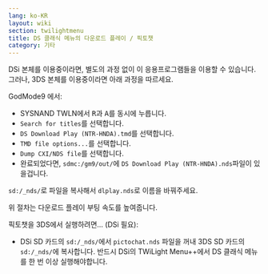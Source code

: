 ```yaml
---
lang: ko-KR
layout: wiki
section: twilightmenu
title: DS 클래식 메뉴의 다운로드 플레이 / 픽토챗
category: 기타
---
```


DSi 본체를 이용중이라면, 별도의 과정 없이 이 응용프로그램들을 이용할 수 있습니다. 그러나, 3DS 본체를 이용중이라면 아래 과정을 따르세요.

GodMode9 에서:
- SYSNAND TWLN에서 <kbd class="r">R</kbd>과 <kbd class="face">A</kbd>를 동시에 누릅니다.
- `Search for titles`를 선택합니다.
- `DS Download Play (NTR-HNDA).tmd`를 선택합니다.
- `TMD file options...`를 선택합니다.
- `Dump CXI/NDS file`를 선택합니다.
- 완료되었다면, `sdmc:/gm9/out/`에 `DS Download Play (NTR-HNDA).nds`파일이 있을겁니다.

`sd:/_nds/`로 파일을 복사해서 `dlplay.nds`로 이름을 바꿔주세요.

위 절차는 다운로드 플레이 부팅 속도를 높여줍니다.

픽토챗을 3DS에서 실행하려면... (DSi 필요):
- DSi SD 카드의 `sd:/_nds/`에서 `pictochat.nds` 파일을 꺼내 3DS SD 카드의 `sd:/_nds/`에 복사합니다. 반드시 DSi의 TWiLight Menu++에서 DS 클래식 메뉴를 한 번 이상 실행해야합니다.

